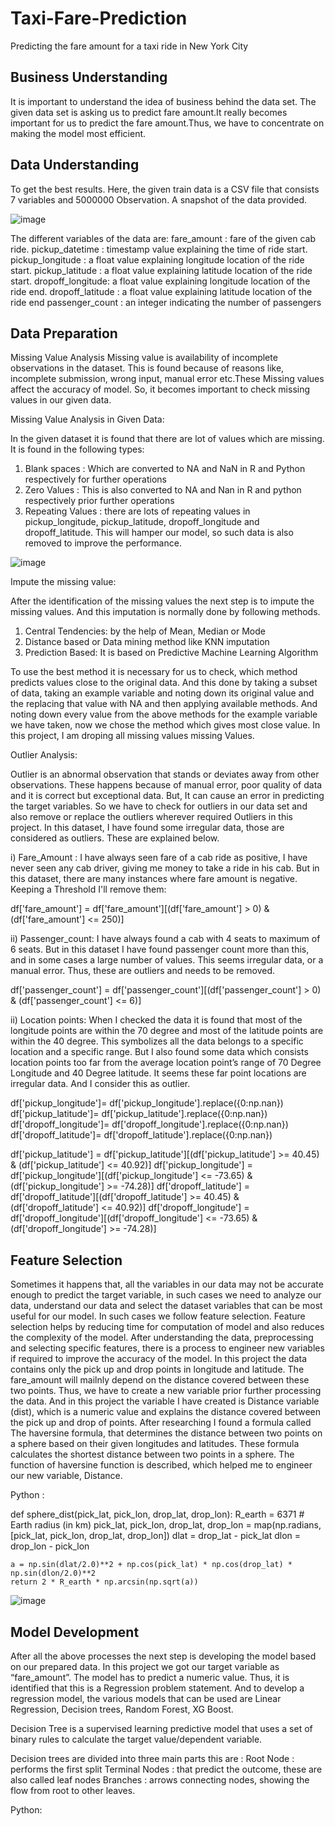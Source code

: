 # Taxi-Fare-Prediction
Predicting the fare amount for a taxi ride in New York City

## Business Understanding

It is important to understand the idea of business behind the data set. The given data set is asking us to
predict fare amount.It really becomes important for us to predict the fare amount.Thus, we have to concentrate on making the model
most efficient.

## Data Understanding

To get the best results. Here, the given train data is a CSV file that consists 7 variables and 5000000 Observation. A snapshot of the data
provided.

![image](https://user-images.githubusercontent.com/67412893/114295901-e5d35800-9ac5-11eb-89fb-21c8ebc3a162.png)

The different variables of the data are:
fare_amount : fare of the given cab ride.
pickup_datetime : timestamp value explaining the time of ride start.
pickup_longitude : a float value explaining longitude location of the ride start.
pickup_latitude : a float value explaining latitude location of the ride start.
dropoff_longitude: a float value explaining longitude location of the ride end.
dropoff_latitude : a float value explaining latitude location of the ride end
passenger_count : an integer indicating the number of passengers

## Data Preparation

Missing Value Analysis
Missing value is availability of incomplete observations in the dataset. This is found because of reasons
like, incomplete submission, wrong input, manual error etc.These Missing values affect the accuracy of
model. So, it becomes important to check missing values in our given data.

Missing Value Analysis in Given Data:

In the given dataset it is found that there are lot of values which are missing. It is found in the following
types:
1. Blank spaces : Which are converted to NA and NaN in R and Python respectively for
further operations
2. Zero Values : This is also converted to NA and Nan in R and python respectively prior
further operations
3. Repeating Values : there are lots of repeating values in pickup_longitude,
pickup_latitude, dropoff_longitude and dropoff_latitude. This will hamper our model, so such
data is also removed to improve the performance. 

![image](https://user-images.githubusercontent.com/67412893/114296152-2f707280-9ac7-11eb-94e9-14ca9b9a7bb3.png)

Impute the missing value:

After the identification of the missing values the next step is to impute the missing values. And this
imputation is normally done by following methods.

1. Central Tendencies: by the help of Mean, Median or Mode
2. Distance based or Data mining method like KNN imputation
3. Prediction Based: It is based on Predictive Machine Learning Algorithm

To use the best method it is necessary for us to check, which method predicts values close to the original
data. And this done by taking a subset of data, taking an example variable and noting down its original
value and the replacing that value with NA and then applying available methods. And noting down every
value from the above methods for the example variable we have taken, now we chose the method which
gives most close value.
In this project, I am droping all missing values missing Values. 

Outlier Analysis:

Outlier is an abnormal observation that stands or deviates away from other observations. These happens
because of manual error, poor quality of data and it is correct but exceptional data. But, It can cause an
error in predicting the target variables. So we have to check for outliers in our data set and also remove
or replace the outliers wherever required
Outliers in this project.
In this dataset, I have found some irregular data, those are considered as outliers. These are explained
below.

i) Fare_Amount :
I have always seen fare of a cab ride as positive, I have never seen any cab driver, giving me money to take
a ride in his cab. But in this dataset, there are many instances where fare amount is negative. Keeping a Threshold I'll remove them:

df['fare_amount'] = df['fare_amount'][(df['fare_amount'] > 0) & (df['fare_amount'] <= 250)]

ii) Passenger_count:
I have always found a cab with 4 seats to maximum of 6 seats. But in this dataset I have found passenger
count more than this, and in some cases a large number of values. This seems irregular data, or a manual
error. Thus, these are outliers and needs to be removed.

df['passenger_count'] = df['passenger_count'][(df['passenger_count'] > 0) & (df['passenger_count'] <= 6)]

ii) Location points:
When I checked the data it is found that most of the longitude points are within the 70 degree and most
of the latitude points are within the 40 degree. This symbolizes all the data belongs to a specific location
and a specific range. But I also found some data which consists location points too far from the average
location point’s range of 70 Degree Longitude and 40 Degree latitude. It seems these far point locations
are irregular data. And I consider this as outlier.

df['pickup_longitude']= df['pickup_longitude'].replace({0:np.nan})
df['pickup_latitude']= df['pickup_latitude'].replace({0:np.nan})
df['dropoff_longitude']= df['dropoff_longitude'].replace({0:np.nan})
df['dropoff_latitude']= df['dropoff_latitude'].replace({0:np.nan})

df['pickup_latitude'] = df['pickup_latitude'][(df['pickup_latitude'] >= 40.45) & (df['pickup_latitude'] <= 40.92)]
df['pickup_longitude'] = df['pickup_longitude'][(df['pickup_longitude'] <= -73.65) & (df['pickup_longitude'] >= -74.28)]
df['dropoff_latitude'] = df['dropoff_latitude'][(df['dropoff_latitude'] >= 40.45) & (df['dropoff_latitude'] <= 40.92)]
df['dropoff_longitude'] = df['dropoff_longitude'][(df['dropoff_longitude'] <= -73.65) & (df['dropoff_longitude'] >= -74.28)]

## Feature Selection

Sometimes it happens that, all the variables in our data may not be accurate enough to predict the target
variable, in such cases we need to analyze our data, understand our data and select the dataset variables
that can be most useful for our model. In such cases we follow feature selection. Feature selection helps
by reducing time for computation of model and also reduces the complexity of the model.
After understanding the data, preprocessing and selecting specific features, there is a process to engineer
new variables if required to improve the accuracy of the model.
In this project the data contains only the pick up and drop points in longitude and latitude. The
fare_amount will mailnly depend on the distance covered between these two points. Thus, we have to
create a new variable prior further processing the data. And in this project the variable I have created is
Distance variable (dist), which is a numeric value and explains the distance covered between the pick up
and drop of points. After researching I found a formula called The haversine formula, that determines the
distance between two points on a sphere based on their given longitudes and latitudes. These formula
calculates the shortest distance between two points in a sphere.
The function of haversine function is described, which helped me to engineer our new variable,
Distance. 

Python :

def sphere_dist(pick_lat, pick_lon, drop_lat, drop_lon):
    R_earth = 6371 # Earth radius (in km)
    pick_lat, pick_lon, drop_lat, drop_lon = map(np.radians, [pick_lat, pick_lon,
                                                              drop_lat, drop_lon])
    dlat = drop_lat - pick_lat
    dlon = drop_lon - pick_lon
   
    a = np.sin(dlat/2.0)**2 + np.cos(pick_lat) * np.cos(drop_lat) * np.sin(dlon/2.0)**2
    return 2 * R_earth * np.arcsin(np.sqrt(a))
   
![image](https://user-images.githubusercontent.com/67412893/114296229-c76e5c00-9ac7-11eb-9148-e0ca98ca3010.png)

## Model Development

After all the above processes the next step is developing the model based on our prepared data.
In this project we got our target variable as “fare_amount”. The model has to predict a numeric value.
Thus, it is identified that this is a Regression problem statement. And to develop a regression model, the
various models that can be used are Linear Regression, Decision trees, Random Forest, XG Boost. 

Decision Tree is a supervised learning predictive model that uses a set of binary rules to calculate the
target value/dependent variable.

Decision trees are divided into three main parts this are :
Root Node : performs the first split
Terminal Nodes : that predict the outcome, these are also called leaf nodes
Branches : arrows connecting nodes, showing the flow from root to other leaves.

Python:

